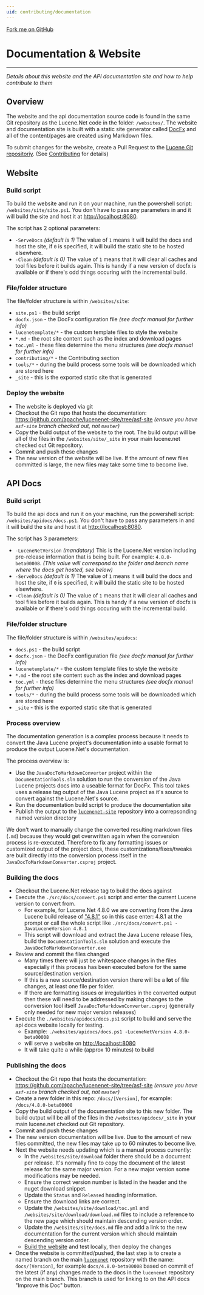 ```yaml
---
uid: contributing/documentation
---
```


<span id="forkongithub"><a href="https://github.com/apache/lucenenet">Fork me on GitHub</a></span>

# Documentation & Website

---

_Details about this website and the API documentation site and how to help contribute to them_

## Overview

The website and the api documentation source code is found in the same Git repository as the Lucene.Net code in the folder: `/websites/`. The website and documentation site is built with a static site generator called [DocFx](https://dotnet.github.io/docfx/) and all of the content/pages are created using Markdown files.

To submit changes for the website, create a Pull Request to the [Lucene Git repositoriy](https://github.com/apache/lucenenet). (See [Contributing](xref:contributing#submit-a-pull-request) for details)

## Website

### Build script

To build the website and run it on your machine, run the powershell script: `/websites/site/site.ps1`. You don't have to pass any parameters in and it will build the site and host it at [http://localhost:8080](http://localhost:8080).

The script has 2 optional parameters:

- `-ServeDocs` _(default is 1)_ The value of `1` means it will build the docs and host the site, if `0` is specified, it will build the static site to be hosted elsewhere.
- `-Clean` _(default is 0)_ The value of `1` means that it will clear all caches and tool files before it builds again. This is handy if a new version of docfx is available or if there's odd things occuring with the incremental build.

### File/folder structure

The file/folder structure is within `/websites/site`:

- `site.ps1` - the build script
- `docfx.json` - the DocFx configuration file _(see docfx manual for further info)_
- `lucenetemplate/*` - the custom template files to style the website
- `*.md` - the root site content such as the index and download pages
- `toc.yml` - these files determine the menu structures _(see docfx manual for further info)_
- `contributing/*` - the Contributing section
- `tools/*` - during the build process some tools will be downloaded which are stored here
- `_site` - this is the exported static site that is generated

### Deploy the website

- The website is deployed via git
- Checkout the Git repo that hosts the documentation: https://github.com/apache/lucenenet-site/tree/asf-site _(ensure you have `asf-site` branch checked out, not `master`)_
- Copy the build output of the website to the root. The build output will be all of the files in the `/websites/site/_site` in your main lucene.net checked out Git repository.
- Commit and push these changes
- The new version of the website will be live. If the amount of new files committed is large, the new files may take some time to become live.

## API Docs

### Build script

To build the api docs and run it on your machine, run the powershell script: `/websites/apidocs/docs.ps1`. You don't have to pass any parameters in and it will build the site and host it at [http://localhost:8080](http://localhost:8080).

The script has 3 parameters:

- `-LuceneNetVersion` _(mandatory)_ This is the Lucene.Net version including pre-release information that is being built. For example: `4.8.0-beta00008`. _(This value will correspond to the folder and branch name where the docs get hosted, see below)_
- `-ServeDocs` _(default is 1)_ The value of `1` means it will build the docs and host the site, if `0` is specified, it will build the static site to be hosted elsewhere.
- `-Clean` _(default is 0)_ The value of `1` means that it will clear all caches and tool files before it builds again. This is handy if a new version of docfx is available or if there's odd things occuring with the incremental build.

### File/folder structure

The file/folder structure is within `/websites/apidocs`:

- `docs.ps1` - the build script
- `docfx.json` - the DocFx configuration file _(see docfx manual for further info)_
- `lucenetemplate/*` - the custom template files to style the website
- `*.md` - the root site content such as the index and download pages
- `toc.yml` - these files determine the menu structures _(see docfx manual for further info)_
- `tools/*` - during the build process some tools will be downloaded which are stored here
- `_site` - this is the exported static site that is generated

### Process overview

The documentation generation is a complex process because it needs to convert the Java Lucene project's documentation into a usable format to produce the output Lucene.Net's documentation.

The process overview is:

- Use the `JavaDocToMarkdownConverter` project within the `DocumentationTools.sln` solution to run the conversion of the Java Lucene projects docs into a useable format for DocFx. This tool takes uses a release tag output of the Java Lucene project as it's source to convert against the Lucene.Net's source.
- Run the documentation build script to produce the documentation site
- Publish the output to the [`lucenenet-site`](https://github.com/apache/lucenenet-site) repository into a correpsonding named version directory

We don't want to manually change the converted resulting markdown files (`.md`) because they would get overwritten again when the conversion process is re-executed. Therefore to fix any formatting issues or customized output of the project docs, these customizations/fixes/tweaks are built directly into the conversion process itself in the `JavaDocToMarkdownConverter.csproj` project.

### Building the docs

- Checkout the Lucene.Net release tag to build the docs against
- Execute the `./src/docs/convert.ps1` script and enter the current Lucene version to convert from.
  - For example, for Lucene.Net 4.8.0 we are converting from the Java Lucene build release of ["4.8.1"](https://github.com/apache/lucene-solr/releases/tag/releases%2Flucene-solr%2F4.8.1) so in this case enter: 4.8.1 at the prompt or call the whole script like `./src/docs/convert.ps1 -JavaLuceneVersion 4.8.1`
  - This script will download and extract the Java Lucene release files, build the `DocumentationTools.sln` solution and execute the `JavaDocToMarkdownConverter.exe`
- Review and commit the files changed
  - Many times there will just be whitespace changes in the files especially if this process has been executed before for the same source/destination version.
  - If this is a new source/destination version there will be a **lot** of file changes, at least one file per folder.
  - If there are formatting issues or irregularities in the converted output then these will need to be addressed by making changes to the conversion tool itself `JavaDocToMarkdownConverter.csproj` (generally only needed for new major version releases)
- Execute the `./websites/apidocs/docs.ps1` script to build and serve the api docs website locally for testing.
  - Example: `./websites/apidocs/docs.ps1 -LuceneNetVersion 4.8.0-beta00008`
  - will serve a website on [http://localhost:8080](http://localhost:8080)
  - It will take quite a while (approx 10 minutes) to build

### Publishing the docs

- Checkout the Git repo that hosts the documentation: https://github.com/apache/lucenenet-site/tree/asf-site _(ensure you have `asf-site` branch checked out, not `master`)_
- Create a new folder in this repo: `/docs/[Version]`, for example: `/docs/4.8.0-beta00008`
- Copy the build output of the documentation site to this new folder. The build output will be all of the files in the `/websites/apidocs/_site` in your main lucene.net checked out Git repository.
- Commit and push these changes
- The new version documentation will be live. Due to the amount of new files committed, the new files may take up to 60 minutes to become live.
- Next the website needs updating which is a manual process currently:
  - In the `/websites/site/download` folder there should be a document per release. It's normally fine to copy the document of the latest release for the same major version. For a new major version some modifications may be needed.
  - Ensure the correct version number is listed in the header and the nuget download snippet.
  - Update the `Status` and `Released` heading information.
  - Ensure the download links are correct.
  - Update the `/websites/site/download/toc.yml` and `/websites/site/download/download.md` files to include a reference to the new page which should maintain descending version order.
  - Update the `/websites/site/docs.md` file and add a link to the new documentation for the current version which should maintain descending version order.
  - [Build the website](#website) and test locally, then deploy the changes
- Once the website is committed/pushed, the last step is to create a named branch on the main [`lucenenet`](https://github.com/apache/lucenenet) repository with the name: `docs/[Version]`, for example `docs/4.8.0-beta00008` based on commit of the latest (if any) changes made to the docs in the `lucenenet` repository on the main branch. This branch is used for linking to on the API docs "Improve this Doc" button.
